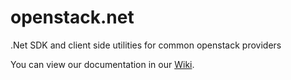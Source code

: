 openstack.net
=============

.Net SDK and client side utilities for common openstack providers

You can view our documentation in our <a href="https://github.com/alanquillin/openstack.net/wiki">Wiki</a>.